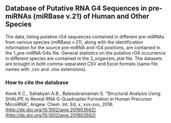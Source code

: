 ## Database of Putative RNA G4 Sequences in pre-miRNAs (miRBase v.21) of Human and Other Species ##

The data, listing putative rG4 sequences contained in different pre-miRNAs from various species (miRBase v.21), along with the identification information for the source pre-miRNA and rG4 positions, are contained in the 1_pre-miRNA-G4s file. General statistics on the putative rG4 occurrence in different species are contained in the 2_organism_stat file. The datasets are brought in both comma-separated CSV and Excel formats (same file names with .csv and .xlsx extensions).

### How to cite the database ###

Kwok K.C., Sahakyan A.B., Balasubramanian S. “Structural Analysis Using SHALiPE to Reveal RNA G-Quadruplex Formation in Human Precursor MicroRNA”, Angew. Chem. Int. Ed, x, xxx-xxx, 2016. [http://dx.doi.org/10.1002/anie.201603562](http://dx.doi.org/10.1002/anie.201603562)